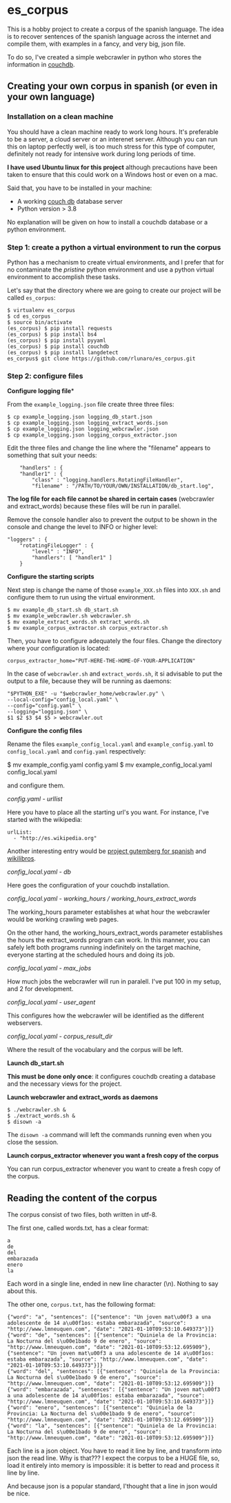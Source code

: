 # es_corpus

This is a hobby project to create a corpus of the spanish language. The idea is to recover sentences of the spanish language across the internet and compile them, with examples in a fancy, and very big, json file. 

To do so, I've created a simple webcrawler in python who stores the information in [couchdb](http://couchdb.apache.org).

## Creating your own corpus in spanish (or even in your own language)

### Installation on a clean machine

You should have a clean machine ready to work long hours. It's preferable to be a server, 
a cloud server or an interenet server. Although you can run this on laptop perfectly well, 
is too much stress for this type of computer, definitely not ready for intensive work during
long periods of time. 

**I have used Ubuntu linux for this project** although precautions have been taken to 
ensure that this could work on a Windows host or even on a mac. 

Said that, you have to be installed in your machine: 

  - A working [couch db](http://couchdb.apache.org) database server
  - Python version > 3.8

No explanation will be given on how to install a couchdb database or a python environment.

### Step 1: create a python a virtual environment to run the corpus

Python has a mechanism to create virtual environments, and I prefer that for no contaminate the 
*pristine* python environment and use a python virtual environment to accomplish these tasks. 

Let's say that the directory where we are going to create our project will be called `es_corpus`:

    $ virtualenv es_corpus
    $ cd es_corpus
    $ source bin/activate
    (es_corpus) $ pip install requests
    (es_corpus) $ pip install bs4
    (es_corpus) $ pip install pyyaml
    (es_corpus) $ pip install couchdb
    (es_corpus) $ pip install langdetect
    es_corpus$ git clone https://github.com/rlunaro/es_corpus.git

### Step 2: configure files

**Configure logging file***

From the `example_logging.json` file create three three files: 

    $ cp example_logging.json logging_db_start.json 
    $ cp example_logging.json logging_extract_words.json 
    $ cp example_logging.json logging_webcrawler.json
    $ cp example_logging.json logging_corpus_extractor.json

Edit the three files and change the line where the "filename" appears to something that 
suit your needs: 

        "handlers" : {
        "handler1" : {
            "class" : "logging.handlers.RotatingFileHandler",
            "filename" : "/PATH/TO/YOUR/OWN/INSTALLATION/db_start.log", 

**The log file for each file cannot be shared in certain cases** (webcrawler and extract_words) because
these files will be run in parallel. 

Remove the console handler also to prevent the output to be shown in the console and change the level
to INFO or higher level: 

    "loggers" : {
        "rotatingFileLogger" : {
            "level" : "INFO",
            "handlers": [ "handler1" ]
        }

**Configure the starting scripts**

Next step is change the name of those `example_XXX.sh` files into `XXX.sh` and configure them
to run using the virtual environment. 

    $ mv example_db_start.sh db_start.sh
    $ mv example_webcrawler.sh webcrawler.sh
    $ mv example_extract_words.sh extract_words.sh
    $ mv example_corpus_extractor.sh corpus_extractor.sh

Then, you have to configure adequately the four files. Change the directory where your configuration
is located: 

    corpus_extractor_home="PUT-HERE-THE-HOME-OF-YOUR-APPLICATION"

In the case of `webcrawler.sh` and `extract_words.sh`, it si advisable to put the output to a 
file, because they will be running as daemons: 

    "$PYTHON_EXE" -u "$webcrawler_home/webcrawler.py" \
    --local-config="config_local.yaml" \
    --config="config.yaml" \
    --logging="logging.json" \
    $1 $2 $3 $4 $5 > webcrawler.out

**Configure the config files**

Rename the files `example_config_local.yaml` and `example_config.yaml` to `config_local.yaml` 
and `config.yaml` respectively: 

   $ mv example_config.yaml config.yaml 
   $ mv example_config_local.yaml config_local.yaml 

and configure them. 

*config.yaml - urllist* 

Here you have to place all the starting url's you want. For instance, I've started with the wikipedia: 

    urlList:
      - "http://es.wikipedia.org"

Another interesting entry would be [project gutemberg for spanish](http://www.gutenberg.org/browse/languages/es)
and [wikilibros](https://es.wikilibros.org). 

*config_local.yaml - db*

Here goes the configuration of your couchdb installation. 

*config_local.yaml - working_hours / working_hours_extract_words*

The working_hours parameter establishes at what hour the webcrawler would be working crawling web pages. 

On the other hand, the working_hours_extract_words parameter establishes the
hours the extract_words program can work. In this manner, you can safely
left both programs running indefinitely on the target machine, everyone 
starting at the scheduled hours and doing its job.

*config_local.yaml - max_jobs*

How much jobs the webcrawler will run in paralell. I've put 100 in my setup, and 2 for development. 

*config_local.yaml - user_agent* 

This configures how the webcrawler will be identified as the different webservers.

*config_local.yaml - corpus_result_dir*

Where the result of the vocabulary and the corpus will be left. 

**Launch db_start.sh**

**This must be done only once**: it configures couchdb creating a database and the necessary views 
for the project. 

**Launch webcrawler and extract_words as daemons**

    $ ./webcrawler.sh & 
    $ ./extract_words.sh & 
    $ disown -a

The `disown -a` command will left the commands running even when you close the session. 

**Launch corpus_extractor whenever you want a fresh copy of the corpus**

You can run corpus_extractor whenever you want to create a fresh copy of the corpus. 

## Reading the content of the corpus

The corpus consist of two files, both written in utf-8. 

The first one, called words.txt, has a clear format: 

    a
    de
    del
    embarazada
    enero
    la

Each word in a single line, ended in new line character (\n). Nothing to say about this. 

The other one, `corpus.txt`, has the following format: 

    {"word": "a", "sentences": [{"sentence": "Un joven mat\u00f3 a una adolescente de 14 a\u00f1os: estaba embarazada", "source": "http://www.lmneuquen.com", "date": "2021-01-10T09:53:10.649373"}]}
    {"word": "de", "sentences": [{"sentence": "Quiniela de la Provincia: La Nocturna del s\u00e1bado 9 de enero", "source": "http://www.lmneuquen.com", "date": "2021-01-10T09:53:12.695909"}, {"sentence": "Un joven mat\u00f3 a una adolescente de 14 a\u00f1os: estaba embarazada", "source": "http://www.lmneuquen.com", "date": "2021-01-10T09:53:10.649373"}]}
    {"word": "del", "sentences": [{"sentence": "Quiniela de la Provincia: La Nocturna del s\u00e1bado 9 de enero", "source": "http://www.lmneuquen.com", "date": "2021-01-10T09:53:12.695909"}]}
    {"word": "embarazada", "sentences": [{"sentence": "Un joven mat\u00f3 a una adolescente de 14 a\u00f1os: estaba embarazada", "source": "http://www.lmneuquen.com", "date": "2021-01-10T09:53:10.649373"}]}
    {"word": "enero", "sentences": [{"sentence": "Quiniela de la Provincia: La Nocturna del s\u00e1bado 9 de enero", "source": "http://www.lmneuquen.com", "date": "2021-01-10T09:53:12.695909"}]}
    {"word": "la", "sentences": [{"sentence": "Quiniela de la Provincia: La Nocturna del s\u00e1bado 9 de enero", "source": "http://www.lmneuquen.com", "date": "2021-01-10T09:53:12.695909"}]}

Each line is a json object. You have to read it line by line, and transform into json
the read line. Why is that??? I expect the corpus to be a HUGE file, so, load it entirely 
into memory is impossible: it is better to read and process it line by line. 

And because json is a popular standard, I'thought that a line in json would be nice. 


